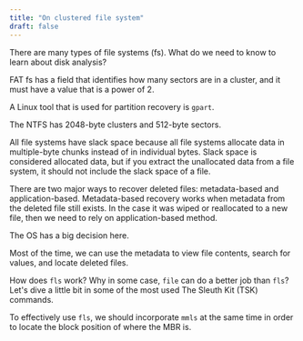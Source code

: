 ```yaml
---
title: "On clustered file system"
draft: false
---
```


There are many types of file systems (fs). What do we need to know to learn about disk analysis? 


FAT fs has a field that identifies how many sectors are in a cluster, and it must have a value that is a power of 2. 

A Linux tool that is used for partition recovery is `gpart`. 

The NTFS has 2048-byte clusters and 512-byte sectors.  

All file systems have slack space because all file systems allocate data in multiple-byte chunks instead of in individual bytes. Slack space is considered allocated data, but if you extract the unallocated data from a file system, it should not include the slack space of a file. 


There are two major ways to recover deleted files: metadata-based and application-based. 
Metadata-based recovery works when metadata from the deleted file still exists. In the case it was wiped or reallocated to a new file, then we need to rely on application-based method. 

The OS has a big decision here. 

Most of the time, we can use the metadata to view file contents, search for values, and locate deleted files. 


How does `fls` work? Why in some case, `file` can do a better job than `fls`? Let's dive a little bit in some of the most used The Sleuth Kit (TSK) commands. 

To effectively use `fls`, we should incorporate `mmls` at the same time in order to locate the block position of where the MBR is. 

